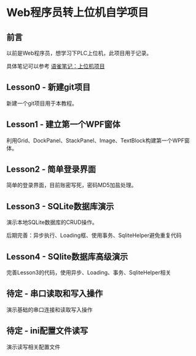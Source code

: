 # Web程序员转上位机自学项目

## 前言

以前是Web程序员，想学习下PLC上位机，此项目用于记录。

具体笔记可以参考 [语雀笔记：上位机项目](https://www.yuque.com/randy-itdpg/it8tke)

## Lesson0 - 新建git项目

新建一个git项目用于本教程。

## Lesson1 - 建立第一个WPF窗体

利用Grid、DockPanel、StackPanel、Image、TextBlock构建第一个WPF窗体。

## Lesson2 - 简单登录界面

简单的登录界面，目前账密写死，密码MD5加盐处理。

## Lesson3 - SQLite数据库演示

演示本地SQLite数据库的CRUD操作。

后期完善：异步执行、Loading框、使用事务、SqliteHelper避免重复代码

## Lesson4 - SQlite数据库高级演示

完善Lesson3的代码，使用异步、Loading、事务、SqliteHelper相关

## 待定 - 串口读取和写入操作

演示基础的串口连接和读取写入操作

## 待定 - ini配置文件读写

演示读写相关配置文件

